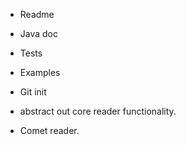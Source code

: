 * Readme
* Java doc
* Tests
* Examples
* Git init

* abstract out core reader functionality.
* Comet reader.
